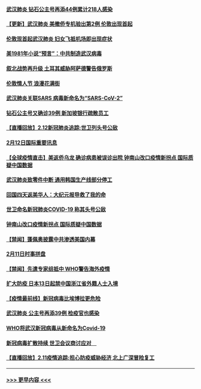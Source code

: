 #### [武汉肺炎 钻石公主号再添44例累计218人感染](../pages/prog202/a102776089.md?t=02131255) 
#### [【更新】武汉肺炎 美撤侨专机验出第2例 伦敦出现首起](../pages/prog202/a102770740.md?t=02131255) 
#### [伦敦现首起武汉肺炎 妇女飞抵机场即出现症状](../pages/prog202/a102776031.md?t=02131255) 
#### [美1981年小说“预言”：中共制造武汉病毒](../pages/prog202/a102775980.md?t=02131255) 
#### [叙北战势再升级 土耳其威胁阿萨德警告俄罗斯](../pages/prog202/a102775904.md?t=02131255) 
#### [伦敦情人节 浪漫花满街](../pages/prog202/a102775786.md?t=02131255) 
#### [武汉肺炎关联SARS 病毒新命名为“SARS-CoV-2”](../pages/prog202/a102775719.md?t=02131255) 
#### [钻石公主号又确诊39例 新加坡银行疏散员工](../pages/prog202/a102775691.md?t=02131255) 
#### [【直播回放】2.12新冠肺炎追踪:世卫列头号公敌](../pages/prog202/a102775541.md?t=02131255) 
#### [2月12日国际重要讯息](../pages/prog202/a102775437.md?t=02131255) 
#### [【全球疫情直击】美返侨乌龙 确诊病患被误诊出院 钟南山改口疫情新拐点 国际质疑中国数据](../pages/prog202/a102775378.md?t=02131255) 
#### [武汉肺炎致零件中断 通用韩国生产线部分停工](../pages/prog202/a102775365.md?t=02131255) 
#### [回国四天返美华人：大纪元报导救了我的命](../pages/prog202/a102775342.md?t=02131255) 
#### [世卫命名新冠肺炎COVID-19 称其头号公敌](../pages/prog202/a102775196.md?t=02131255) 
#### [钟南山改口疫情新拐点 国际质疑中国数据](../pages/prog202/a102775178.md?t=02131255) 
#### [【禁闻】蓬佩奥披露中共渗透美国内幕](../pages/prog202/a102775129.md?t=02131255) 
#### [2月11日时事拼盘](../pages/prog202/a102775140.md?t=02131255) 
#### [【禁闻】先遣专家组抵中 WHO警告海外疫情](../pages/prog202/a102775112.md?t=02131255) 
#### [扩大防疫 日本13日起禁中国浙江省外籍人士入境](../pages/prog202/a102775051.md?t=02131255) 
#### [【疫情最前线】新冠病毒比埃博拉更危险](../pages/prog202/a102775043.md?t=02131255) 
#### [武汉肺炎 公主号再添39例 检疫官也感染](../pages/prog202/a102775031.md?t=02131255) 
#### [WHO将武汉新冠病毒从新命名为Covid-19](../pages/prog202/a102774891.md?t=02131255) 
#### [新冠病毒扩散持续 世卫会议商讨应对　](../pages/prog202/a102774850.md?t=02131255) 
#### [【直播回放】2.11疫情追踪:担心防疫威胁经济 北上广深冒险复工](../pages/prog202/a102774741.md?t=02131255) 

----
#### [ >>> 更早内容 <<< ](../indexes/prog202-earlier.md)
